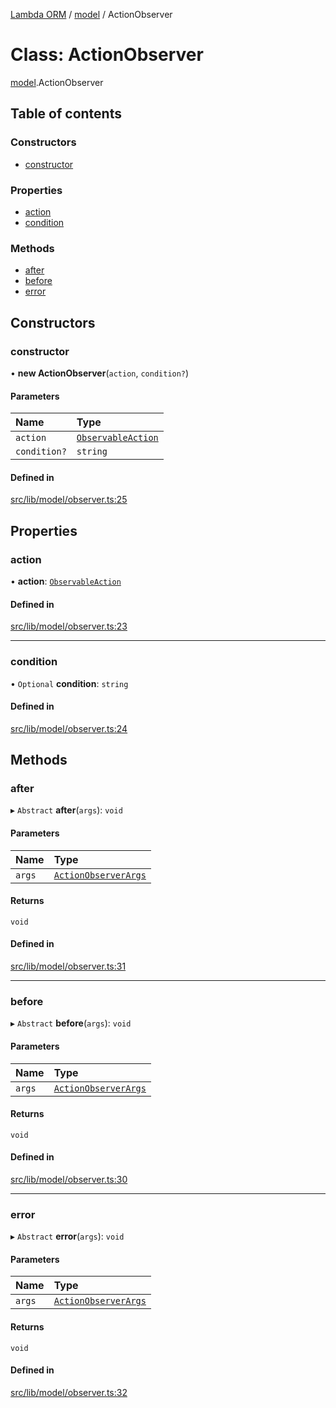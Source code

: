 [Lambda ORM](../README.md) / [model](../modules/model.md) / ActionObserver

# Class: ActionObserver

[model](../modules/model.md).ActionObserver

## Table of contents

### Constructors

- [constructor](model.ActionObserver.md#constructor)

### Properties

- [action](model.ActionObserver.md#action)
- [condition](model.ActionObserver.md#condition)

### Methods

- [after](model.ActionObserver.md#after)
- [before](model.ActionObserver.md#before)
- [error](model.ActionObserver.md#error)

## Constructors

### constructor

• **new ActionObserver**(`action`, `condition?`)

#### Parameters

| Name | Type |
| :------ | :------ |
| `action` | [`ObservableAction`](../enums/model.ObservableAction.md) |
| `condition?` | `string` |

#### Defined in

[src/lib/model/observer.ts:25](https://github.com/FlavioLionelRita/lambdaorm/blob/0fd718a/src/lib/model/observer.ts#L25)

## Properties

### action

• **action**: [`ObservableAction`](../enums/model.ObservableAction.md)

#### Defined in

[src/lib/model/observer.ts:23](https://github.com/FlavioLionelRita/lambdaorm/blob/0fd718a/src/lib/model/observer.ts#L23)

___

### condition

• `Optional` **condition**: `string`

#### Defined in

[src/lib/model/observer.ts:24](https://github.com/FlavioLionelRita/lambdaorm/blob/0fd718a/src/lib/model/observer.ts#L24)

## Methods

### after

▸ `Abstract` **after**(`args`): `void`

#### Parameters

| Name | Type |
| :------ | :------ |
| `args` | [`ActionObserverArgs`](../interfaces/model.ActionObserverArgs.md) |

#### Returns

`void`

#### Defined in

[src/lib/model/observer.ts:31](https://github.com/FlavioLionelRita/lambdaorm/blob/0fd718a/src/lib/model/observer.ts#L31)

___

### before

▸ `Abstract` **before**(`args`): `void`

#### Parameters

| Name | Type |
| :------ | :------ |
| `args` | [`ActionObserverArgs`](../interfaces/model.ActionObserverArgs.md) |

#### Returns

`void`

#### Defined in

[src/lib/model/observer.ts:30](https://github.com/FlavioLionelRita/lambdaorm/blob/0fd718a/src/lib/model/observer.ts#L30)

___

### error

▸ `Abstract` **error**(`args`): `void`

#### Parameters

| Name | Type |
| :------ | :------ |
| `args` | [`ActionObserverArgs`](../interfaces/model.ActionObserverArgs.md) |

#### Returns

`void`

#### Defined in

[src/lib/model/observer.ts:32](https://github.com/FlavioLionelRita/lambdaorm/blob/0fd718a/src/lib/model/observer.ts#L32)
